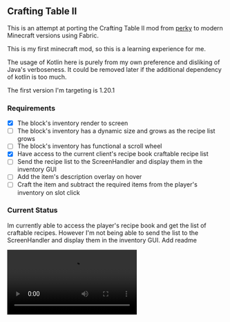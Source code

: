 ## Crafting Table II
This is an attempt at porting the Crafting Table II mod from [perky](https://github.com/perky/CraftingTableII) to modern Minecraft versions using Fabric.

This is my first minecraft mod, so this is a learning experience for me.

The usage of Kotlin here is purely from my own preference and disliking of Java's verboseness. It could be removed later if the additional dependency of kotlin is too much.

The first version I'm targeting is 1.20.1

### Requirements

- [x] The block's inventory render to screen
- [ ] The block's inventory has a dynamic size and grows as the recipe list grows
- [ ] The block's inventory has functional a scroll wheel 
- [x] Have access to the current client's recipe book craftable recipe list
- [ ] Send the recipe list to the ScreenHandler and display them in the inventory GUI
- [ ] Add the item's description overlay on hover
- [ ] Craft the item and subtract the required items from the player's inventory on slot click

### Current Status

Im currently able to access the player's recipe book and get the list of craftable recipes.
However I'm not being able to send the list to the ScreenHandler and display them in the inventory GUI.
Add readme

<video src="./assets/ct2_wip.mp4" controls></video>
